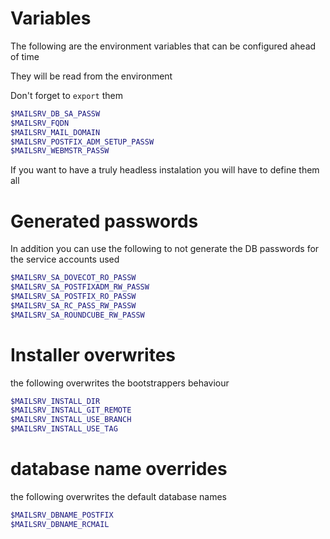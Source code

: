 # Variables

The following are the environment variables that can be configured ahead of time

They will be read from the environment

Don't forget to `export` them

```sh
$MAILSRV_DB_SA_PASSW
$MAILSRV_FQDN
$MAILSRV_MAIL_DOMAIN
$MAILSRV_POSTFIX_ADM_SETUP_PASSW
$MAILSRV_WEBMSTR_PASSW
```

If you want to have a truly headless instalation you will have to define them all

# Generated passwords

In addition you can use the following to not generate the DB passwords for the
service accounts used

```sh
$MAILSRV_SA_DOVECOT_RO_PASSW
$MAILSRV_SA_POSTFIXADM_RW_PASSW
$MAILSRV_SA_POSTFIX_RO_PASSW
$MAILSRV_SA_RC_PASS_RW_PASSW
$MAILSRV_SA_ROUNDCUBE_RW_PASSW
```

# Installer overwrites

the following overwrites the bootstrappers behaviour

```sh
$MAILSRV_INSTALL_DIR
$MAILSRV_INSTALL_GIT_REMOTE
$MAILSRV_INSTALL_USE_BRANCH
$MAILSRV_INSTALL_USE_TAG
```

# database name overrides

the following overwrites the default database names

```sh
$MAILSRV_DBNAME_POSTFIX
$MAILSRV_DBNAME_RCMAIL
```
